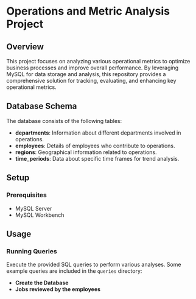 # Operations and Metric Analysis Project

## Overview

This project focuses on analyzing various operational metrics to optimize business processes and improve overall performance. 
By leveraging MySQL for data storage and analysis, this repository provides a comprehensive solution for tracking, evaluating, and enhancing key operational metrics.

## Database Schema

The database consists of the following tables:

- **departments**: Information about different departments involved in operations.
- **employees**: Details of employees who contribute to operations.
- **regions**: Geographical information related to operations.
- **time_periods**: Data about specific time frames for trend analysis.

## Setup

### Prerequisites

- MySQL Server
- MySQL Workbench 

## Usage

### Running Queries

Execute the provided SQL queries to perform various analyses. Some example queries are included in the `queries` directory:

- **Create the Database**
- **Jobs reviewed by the employees**

